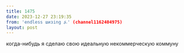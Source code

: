 ```yaml
---
title: 1475
date: 2023-12-27 23:19:35
from: 'endless шизing ⍼' (channel1162404975)
layout: post
---
```


когда-нибудь я сделаю свою идеальную некоммерческую коммуну

